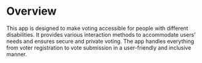 # Overview
This app is designed to make voting accessible for people with different disabilities. It provides various interaction methods to accommodate users’ needs and ensures secure and private voting. The app handles everything from voter registration to vote submission in a user-friendly and inclusive manner.

